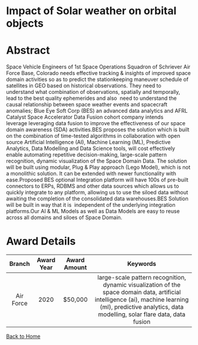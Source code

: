 
Impact of Solar weather on orbital objects
==========================================

# Abstract


Space Vehicle Engineers of 1st Space Operations Squadron of Schriever Air Force Base, Colorado needs effective tracking & insights of improved space domain activities so as to predict the stationkeeping maneuver schedule of satellites in GEO based on historical observations. They need to understand what combination of observations, spatially and temporally, lead to the best quality ephemerides and also  need to understand the causal relationship between space weather events and spacecraft anomalies; Blue Eye Soft Corp (BES) an advanced data analytics and AFRL Catalyst Space Accelerator Data Fusion cohort company intends leverage leveraging data fusion to improve the effectiveness of our space domain awareness (SDA) activities.BES proposes the solution which is built on the combination of time-tested algorithms in collaboration with open source Artificial Intelligence (AI), Machine Learning (ML), Predictive Analytics, Data Modelling and Data Science tools, will cost effectively enable automating repetitive decision-making, large-scale pattern recognition, dynamic visualization of the Space Domain Data. The solution will be built using modular, Plug & Play approach (Lego Model), which is not a monolithic solution. It can be extended with newer functionality with ease.Proposed BES optional Integration platform will have 100s of pre-built connectors to ERPs, RDBMS and other data sources which allows us to quickly integrate to any platform, allowing us to use the siloed data without awaiting the completion of the consolidated data warehouses.BES Solution will be built in way that it is  independent of the underlying integration platforms.Our AI & ML Models as well as Data Models are easy to reuse across all domains and siloes of Space Domain.  

# Award Details

|Branch|Award Year|Award Amount|Keywords|
| :---: | :---: | :---: | :---: |
|Air Force|2020|$50,000|large-scale pattern recognition, dynamic visualization of the space domain data, artificial intelligence (ai), machine learning (ml), predictive analytics, data modelling, solar flare data, data fusion|
  
  


[Back to Home](https://github.com/chrischow/dod_sbir_awards/DJ/#1735)